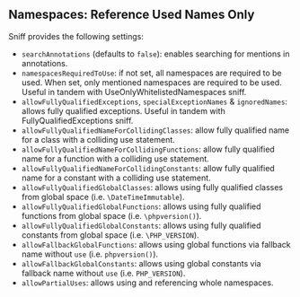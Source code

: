 ## Namespaces: Reference Used Names Only

Sniff provides the following settings:

*   `searchAnnotations` (defaults to `false`): enables searching for mentions in annotations.
*   `namespacesRequiredToUse`: if not set, all namespaces are required to be used. When set, only mentioned namespaces are required to be used. Useful in tandem with UseOnlyWhitelistedNamespaces sniff.
*   `allowFullyQualifiedExceptions`, `specialExceptionNames` & `ignoredNames`: allows fully qualified exceptions. Useful in tandem with FullyQualifiedExceptions sniff.
*   `allowFullyQualifiedNameForCollidingClasses`: allow fully qualified name for a class with a colliding use statement.
*   `allowFullyQualifiedNameForCollidingFunctions`: allow fully qualified name for a function with a colliding use statement.
*   `allowFullyQualifiedNameForCollidingConstants`: allow fully qualified name for a constant with a colliding use statement.
*   `allowFullyQualifiedGlobalClasses`: allows using fully qualified classes from global space (i.e. `\DateTimeImmutable`).
*   `allowFullyQualifiedGlobalFunctions`: allows using fully qualified functions from global space (i.e. `\phpversion()`).
*   `allowFullyQualifiedGlobalConstants`: allows using fully qualified constants from global space (i.e. `\PHP_VERSION`).
*   `allowFallbackGlobalFunctions`: allows using global functions via fallback name without `use` (i.e. `phpversion()`).
*   `allowFallbackGlobalConstants`: allows using global constants via fallback name without `use` (i.e. `PHP_VERSION`).
*   `allowPartialUses`: allows using and referencing whole namespaces.

